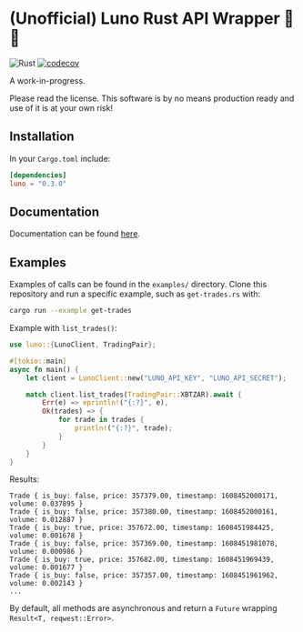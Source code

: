 # (Unofficial) Luno Rust API Wrapper 🦀🚀

![Rust](https://github.com/duncandean/luno-rust/workflows/Rust/badge.svg)
[![codecov](https://codecov.io/gh/duncandean/luno-rust/branch/main/graph/badge.svg)](https://codecov.io/gh/duncandean/luno-rust)

A work-in-progress.

Please read the license. This software is by no means production ready and use of it is at your own risk!

## Installation

In your `Cargo.toml` include:

```toml
[dependencies]
luno = "0.3.0"
```

## Documentation

Documentation can be found [here](https://docs.rs/luno).

## Examples

Examples of calls can be found in the `examples/` directory. Clone this repository and run a specific example, such as `get-trades.rs` with:

```bash
cargo run --example get-trades
```

Example with `list_trades()`:

```rust
use luno::{LunoClient, TradingPair};

#[tokio::main]
async fn main() {
    let client = LunoClient::new("LUNO_API_KEY", "LUNO_API_SECRET");

    match client.list_trades(TradingPair::XBTZAR).await {
        Err(e) => eprintln!("{:?}", e),
        Ok(trades) => {
            for trade in trades {
                println!("{:?}", trade);
            }
        }
    }
}
```

Results:

```
Trade { is_buy: false, price: 357379.00, timestamp: 1608452000171, volume: 0.037895 }
Trade { is_buy: false, price: 357380.00, timestamp: 1608452000161, volume: 0.012887 }
Trade { is_buy: true, price: 357672.00, timestamp: 1608451984425, volume: 0.001678 }
Trade { is_buy: false, price: 357369.00, timestamp: 1608451981078, volume: 0.000986 }
Trade { is_buy: true, price: 357682.00, timestamp: 1608451969439, volume: 0.001677 }
Trade { is_buy: false, price: 357357.00, timestamp: 1608451961962, volume: 0.002143 }
...
```

By default, all methods are asynchronous and return a `Future` wrapping `Result<T, reqwest::Error>`.
